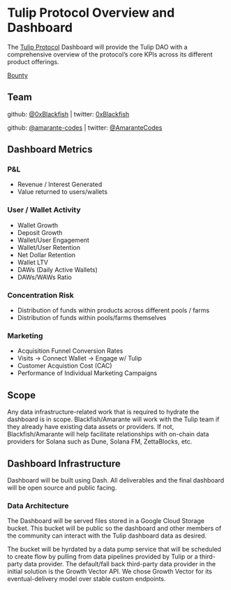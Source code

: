 # Tulip Protocol Overview and Dashboard

The [Tulip Protocol](https://tulip.garden) Dashboard will provide the Tulip DAO with a comprehensive overview of the protocol’s core KPIs across its different product offerings. 

[Bounty](https://app.realms.today/dao/413KSeuFUBSWDzfjU9BBqBAWYKmoR8mncrhV84WcGNAk/proposal/2XAVTwsMJtS9NVLtpzp1VYkbHauvLroijzUFQdDUA7YK)

## Team
github: [@0xBlackfish](https://github.com/0xBlackFish) | twitter: [0xBlackfish](https://twitter.com/0xBlackFish)

github: [@amarante-codes](https://github.com/amarante-codes) | twitter: [@AmaranteCodes](https://twitter.com/AmaranteCodes)

## Dashboard Metrics

### P&L

* Revenue / Interest Generated
* Value returned to users/wallets

### User / Wallet Activity

* Wallet Growth
* Deposit Growth
* Wallet/User Engagement
* Wallet/User Retention
* Net Dollar Retention
* Wallet LTV
* DAWs (Daily Active Wallets)
* DAWs/WAWs Ratio

### Concentration Risk

* Distribution of funds within products across different pools / farms
* Distribution of funds within pools/farms themselves

### Marketing

* Acquisition Funnel Conversion Rates
* Visits → Connect Wallet → Engage w/ Tulip
* Customer Acquistion Cost (CAC)
* Performance of Individual Marketing Campaigns

## Scope
Any data infrastructure-related work that is required to hydrate the dashboard is in scope. Blackfish/Amarante will work with the Tulip team if they already have existing data assets or providers. If not, Blackfish/Amarante will help facilitate relationships with on-chain data providers for Solana such as Dune, Solana FM, ZettaBlocks, etc.

## Dashboard Infrastructure

Dashboard will be built using Dash. All deliverables and the final dashboard will be open source and public facing.

### Data Architecture

The Dashboard will be served files stored in a Google Cloud Storage bucket. This bucket will be public so the dashboard and other members of the community can interact with the Tulip dashboard data as desired.

The bucket will be hyrdated by a data pump service that will be scheduled to create flow by pulling from data pipelines provided by Tulip or a third-party data provider. The default/fall back third-party data provider in the initial solution is the Growth Vector API. We chose Growth Vector for its eventual-delivery model over stable custom endpoints.
